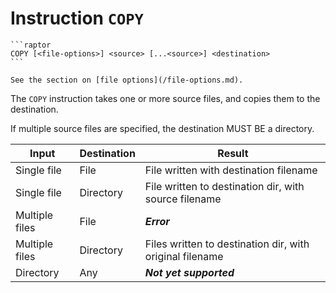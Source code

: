 # Instruction `COPY`

~~~admonish summary
```raptor
COPY [<file-options>] <source> [...<source>] <destination>
```
~~~

```admonish tip
See the section on [file options](/file-options.md).
```

The `COPY` instruction takes one or more source files, and copies them to the
destination.

If multiple source files are specified, the destination MUST BE a directory.

| Input          | Destination | Result                                                   |
|----------------|-------------|----------------------------------------------------------|
| Single file    | File        | File written with destination filename                   |
| Single file    | Directory   | File written to destination dir, with source filename    |
| Multiple files | File        | ***Error***                                              |
| Multiple files | Directory   | Files written to destination dir, with original filename |
| Directory      | Any         | ***Not yet supported***                                  |

